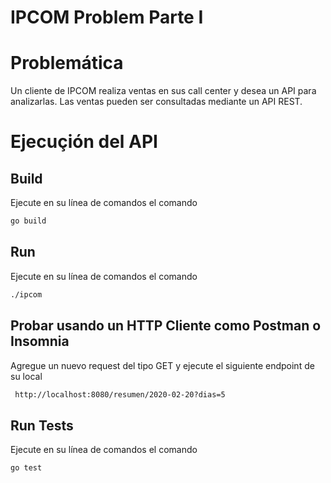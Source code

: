 # IPCOM Problem Parte I

# Problemática

Un cliente de IPCOM realiza ventas en sus call center y desea un API para analizarlas. Las ventas
pueden ser consultadas mediante un API REST.

# Ejecuçión del API

## Build

Ejecute en su línea de comandos el comando

```bash
go build
```

## Run

Ejecute en su línea de comandos el comando

```bash
./ipcom
```

## Probar usando un HTTP Cliente como Postman o Insomnia

Agregue un nuevo request del tipo GET y ejecute el siguiente endpoint de su local

```bash
 http://localhost:8080/resumen/2020-02-20?dias=5
```

## Run Tests

Ejecute en su línea de comandos el comando

```bash
go test
```

